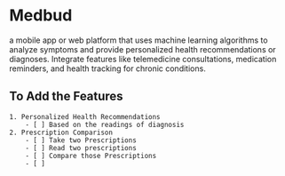 # Medbud
a mobile app or web platform that uses machine learning algorithms to analyze symptoms and provide personalized health recommendations or diagnoses. Integrate features like telemedicine consultations, medication reminders, and health tracking for chronic conditions.
## To Add the Features
    1. Personalized Health Recommendations 
        - [ ] Based on the readings of diagnosis
    2. Prescription Comparison
        - [ ] Take two Prescriptions
        - [ ] Read two prescriptions
        - [ ] Compare those Prescriptions 
        - [ ] 
